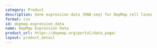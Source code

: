 ```yaml
---
category: Product
description: Gene expression data (RNA-seq) for DepMap cell lines
format: csv
id: depmap.expression_data
name: DepMap Expression Data
product_url: https://depmap.org/portal/data_page/
layout: product_detail
---
```

